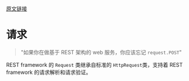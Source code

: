 [原文链接](http://www.django-rest-framework.org/api-guide/requests/)
# 请求
> "如果你在做基于 REST 架构的 web 服务，你应该忘记 `request.POST`"

REST framework 的 `Request` 类继承自标准的 `HttpRequest`类，支持着 REST framework 的请求解析和请求验证。
